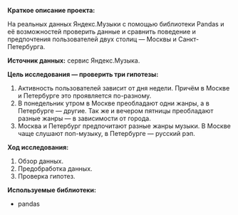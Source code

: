 **Краткое описание проекта:**

На реальных данных Яндекс.Музыки 
c помощью библиотеки Pandas и её возможностей 
проверить данные и сравнить поведение и предпочтения 
пользователей двух столиц — Москвы и Санкт-Петербурга.

**Источник данных:** сервис Яндекс.Музыка.

**Цель исследования — проверить три гипотезы:**
1. Активность пользователей зависит от дня недели. Причём в Москве и Петербурге это проявляется по-разному.
2. В понедельник утром в Москве преобладают одни жанры, а в Петербурге — другие. Так же и вечером пятницы преобладают разные жанры — в зависимости от города. 
3. Москва и Петербург предпочитают разные жанры музыки. В Москве чаще слушают поп-музыку, в Петербурге — русский рэп.

**Ход исследования:**
1. Обзор данных.
2. Предобработка данных.
3. Проверка гипотез.

**Используемые библиотеки:**
- pandas